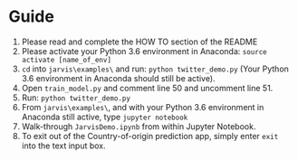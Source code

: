 # Guide

1. Please read and complete the HOW TO section of the README
2. Please activate your Python 3.6 environment in Anaconda: `source activate [name_of_env]`
3. `cd` into `jarvis\examples\` and run: `python twitter_demo.py` (Your Python 3.6 environment in Anaconda should still be active).
4. Open `train_model.py` and comment line 50 and uncomment line 51.
5. Run: `python twitter_demo.py`
6. From `jarvis\examples\`, and with your Python 3.6 environment in Anaconda still active, type `jupyter notebook`
7. Walk-through `JarvisDemo.ipynb` from within Jupyter Notebook.
8. To exit out of the Country-of-origin prediction app, simply enter `exit` into the text input box.